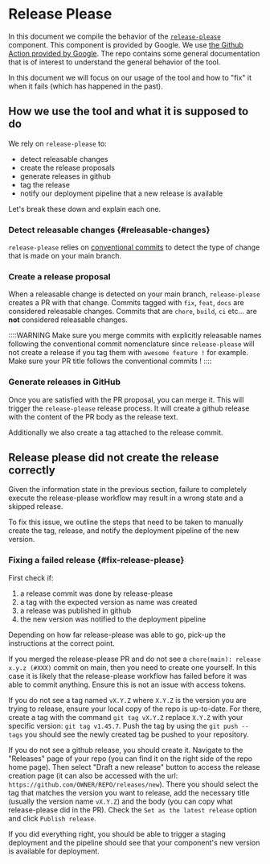 # Release Please

In this document we compile the behavior of the [`release-please`](https://github.com/googleapis/release-please) component.
This component is provided by Google. We use [the Github Action provided by Google](https://github.com/googleapis/release-please-action). The repo contains some general documentation that is of interest to understand the general behavior of the tool.

In this document we will focus on our usage of the tool and how to "fix" it when it fails (which has happened in the past).
<!-- FIXME: Should we move the "how to fix it" part to a "how to guide" ? -->

## How we use the tool and what it is supposed to do

We rely on `release-please` to:

- detect releasable changes
- create the release proposals
- generate releases in github
- tag the release
- notify our deployment pipeline that a new release is available

Let's break these down and explain each one.

### Detect releasable changes {#releasable-changes}

`release-please` relies on [conventional commits](https://www.conventionalcommits.org/en/v1.0.0) to detect the type of change that is made on your main branch.

### Create a release proposal

When a releasable change is detected on your main branch, `release-please` creates a PR with that change.
Commits tagged with `fix`, `feat`, `docs` are considered releasable changes.
Commits that are `chore`, `build`, `ci` etc... are **not** considered releasable changes.

::::WARNING
Make sure you merge commits with explicitly releasable names following the conventional commit nomenclature since `release-please` will not create a release if you tag them with `awesome feature !` for example.
Make sure your PR title follows the conventional commits !
::::

### Generate releases in GitHub

Once you are satisfied with the PR proposal, you can merge it. This will trigger the `release-please` release process. It will create a github release with the content of the PR body as the release text.

Additionally we also create a tag attached to the release commit.

## Release please did not create the release correctly

Given the information state in the previous section, failure to completely execute the release-please workflow may result in a wrong state and a skipped release.

To fix this issue, we outline the steps that need to be taken to manually create the tag, release, and notify the deployment pipeline of the new version.

### Fixing a failed release {#fix-release-please}

First check if:

1. a release commit was done by release-please
1. a tag with the expected version as name was created
1. a release was published in github
1. the new version was notified to the deployment pipeline

Depending on how far release-please was able to go, pick-up the instructions at the correct point.

If you merged the release-please PR and do not see a `chore(main): release x.y.z (#XXX)` commit on main, then you need to create one yourself. In this case it is likely that the release-please workflow has failed before it was able to commit anything. Ensure this is not an issue with access tokens.

If you do not see a tag named `vX.Y.Z` where `X.Y.Z` is the version you are trying to release, ensure your local copy of the repo is up-to-date. For there, create a tag with the command `git tag vX.Y.Z` replace `X.Y.Z` with your specific version: `git tag v1.45.7`.
Push the tag by using the `git push --tags` you should see the newly created tag be pushed to your repository.

If you do not see a github release, you should create it. Navigate to the "Releases" page of your repo (you can find it on the right side of the repo home page). Then select "Draft a new release" button to access the release creation page (it can also be accessed with the url: `https://github.com/OWNER/REPO/releases/new`).
There you should select the tag that matches the version you want to release, add the necessary title (usually the version name `vX.Y.Z`) and the body (you can copy what release-please did in the PR). Check the `Set as the latest release` option and click `Publish release`.

If you did everything right, you should be able to trigger a staging deployment and the pipeline should see that your component's new version is available for deployment.
